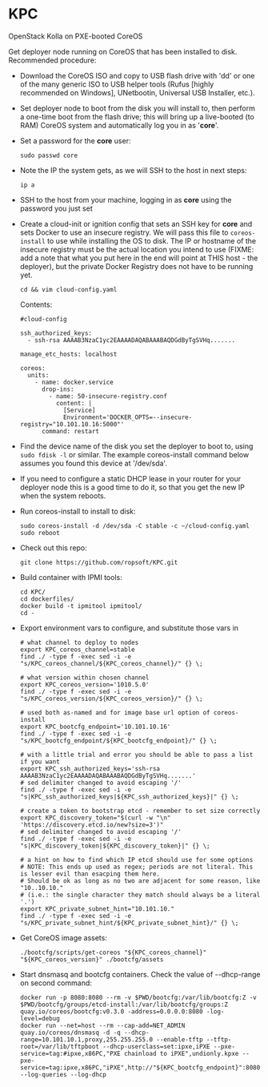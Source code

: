 # KPC
OpenStack Kolla on PXE-booted CoreOS

Get deployer node running on CoreOS that has been installed to disk.
Recommended procedure:  
  - Download the CoreOS ISO and copy to USB flash drive with 'dd' or one of the many generic ISO to USB helper tools (Rufus [highly recommended on Windows], UNetbootin, Universal USB Installer, etc.).
  - Set deployer node to boot from the disk you will install to, then perform a one-time boot from the flash drive; this will bring up a live-booted (to RAM) CoreOS system and automatically log you in as '**core**'.
  - Set a password for the **core** user:  
    ```
    sudo passwd core
    ```
  - Note the IP the system gets, as we will SSH to the host in next steps:  
    ```
    ip a
    ```
  - SSH to the host from your machine, logging in as **core** using the password you just set
  - Create a cloud-init or ignition config that sets an SSH key for **core** and sets Docker to use an insecure registry. We will pass this file to `coreos-install` to use while installing the OS to disk. The IP or hostname of the insecure registry must be the actual location you intend to use (FIXME: add a note that what you put here in the end will point at THIS host - the deployer), but the private Docker Registry does not have to be running yet.  
    ```
    cd && vim cloud-config.yaml
    ```
    Contents:
    ```
    #cloud-config
    
    ssh_authorized_keys:
      - ssh-rsa AAAAB3NzaC1yc2EAAAADAQABAAABAQDGdByTgSVHq.......
    
    manage_etc_hosts: localhost
    
    coreos:
      units:
        - name: docker.service
          drop-ins:
            - name: 50-insecure-registry.conf
              content: |
                [Service]
                Environment='DOCKER_OPTS=--insecure-registry="10.101.10.16:5000"'
          command: restart
    ```  
  - Find the device name of the disk you set the deployer to boot to, using `sudo fdisk -l` or similar. The example coreos-install command below assumes you found this device at '/dev/sda'.
  - If you need to configure a static DHCP lease in your router for your deployer node this is a good time to do it, so that you get the new IP when the system reboots.
  - Run coreos-install to install to disk:
    ```
    sudo coreos-install -d /dev/sda -C stable -c ~/cloud-config.yaml
    sudo reboot
    ```
  - Check out this repo:
    ```
    git clone https://github.com/ropsoft/KPC.git
    ```
  - Build container with IPMI tools:
    ```
    cd KPC/
    cd dockerfiles/
    docker build -t ipmitool ipmitool/
    cd -
    ```
  - Export environment vars to configure, and substitute those vars in
    ```
    # what channel to deploy to nodes
    export KPC_coreos_channel=stable
    find ./ -type f -exec sed -i -e "s/KPC_coreos_channel/${KPC_coreos_channel}/" {} \;
    
    # what version within chosen channel
    export KPC_coreos_version='1010.5.0'
    find ./ -type f -exec sed -i -e "s/KPC_coreos_version/${KPC_coreos_version}/" {} \;
    
    # used both as-named and for image base url option of coreos-install
    export KPC_bootcfg_endpoint='10.101.10.16'
    find ./ -type f -exec sed -i -e "s/KPC_bootcfg_endpoint/${KPC_bootcfg_endpoint}/" {} \;

    # with a little trial and error you should be able to pass a list if you want
    export KPC_ssh_authorized_keys='ssh-rsa AAAAB3NzaC1yc2EAAAADAQABAAABAQDGdByTgSVHq.......'
    # sed delimiter changed to avoid escaping '/'
    find ./ -type f -exec sed -i -e "s|KPC_ssh_authorized_keys|${KPC_ssh_authorized_keys}|" {} \;

    # create a token to bootstrap etcd - remember to set size correctly
    export KPC_discovery_token="$(curl -w "\n" 'https://discovery.etcd.io/new?size=3')"
    # sed delimiter changed to avoid escaping '/'
    find ./ -type f -exec sed -i -e "s|KPC_discovery_token|${KPC_discovery_token}|" {} \;

    # a hint on how to find which IP etcd should use for some options
    # NOTE: This ends up used as regex; periods are not literal. This is lesser evil than esacping them here.
    # Should be ok as long as no two are adjacent for some reason, like "10..10.10."
    # (i.e.: the single character they match should always be a literal '.')
    export KPC_private_subnet_hint="10.101.10."
    find ./ -type f -exec sed -i -e "s/KPC_private_subnet_hint/${KPC_private_subnet_hint}/" {} \;
    ```

  - Get CoreOS image assets:
    ```
    ./bootcfg/scripts/get-coreos "${KPC_coreos_channel}" "${KPC_coreos_version}" ./bootcfg/assets
    ```
  - Start dnsmasq and bootcfg containers. Check the value of --dhcp-range on second command:
    ```
    docker run -p 8080:8080 --rm -v $PWD/bootcfg:/var/lib/bootcfg:Z -v $PWD/bootcfg/groups/etcd-install:/var/lib/bootcfg/groups:Z quay.io/coreos/bootcfg:v0.3.0 -address=0.0.0.0:8080 -log-level=debug
    docker run --net=host --rm --cap-add=NET_ADMIN quay.io/coreos/dnsmasq -d -q --dhcp-range=10.101.10.1,proxy,255.255.255.0 --enable-tftp --tftp-root=/var/lib/tftpboot --dhcp-userclass=set:ipxe,iPXE --pxe-service=tag:#ipxe,x86PC,"PXE chainload to iPXE",undionly.kpxe --pxe-service=tag:ipxe,x86PC,"iPXE",http://"${KPC_bootcfg_endpoint}":8080/boot.ipxe --log-queries --log-dhcp
    ```
